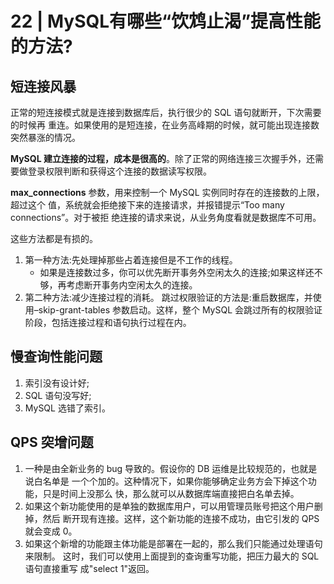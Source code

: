 # 22 | MySQL有哪些“饮鸩止渴”提高性能的方法?

## 短连接风暴
正常的短连接模式就是连接到数据库后，执行很少的 SQL 语句就断开，下次需要的时候再 重连。如果使用的是短连接，在业务高峰期的时候，就可能出现连接数突然暴涨的情况。

**MySQL 建立连接的过程，成本是很高的**。除了正常的网络连接三次握手外，还需要做登录权限判断和获得这个连接的数据读写权限。

**max_connections** 参数，用来控制一个 MySQL 实例同时存在的连接数的上限，超过这个 值，系统就会拒绝接下来的连接请求，并报错提示“Too many connections”。对于被拒 绝连接的请求来说，从业务角度看就是数据库不可用。

这些方法都是有损的。
1. 第一种方法:先处理掉那些占着连接但是不工作的线程。
    - 如果是连接数过多，你可以优先断开事务外空闲太久的连接;如果这样还不够，再考虑断开事务内空闲太久的连接。
2. 第二种方法:减少连接过程的消耗。
跳过权限验证的方法是:重启数据库，并使用–skip-grant-tables 参数启动。这样，整个 MySQL 会跳过所有的权限验证阶段，包括连接过程和语句执行过程在内。

## 慢查询性能问题
1. 索引没有设计好;
2. SQL 语句没写好;
3. MySQL 选错了索引。

## QPS 突增问题

1. 一种是由全新业务的 bug 导致的。假设你的 DB 运维是比较规范的，也就是说白名单是 一个个加的。这种情况下，如果你能够确定业务方会下掉这个功能，只是时间上没那么 快，那么就可以从数据库端直接把白名单去掉。
2. 如果这个新功能使用的是单独的数据库用户，可以用管理员账号把这个用户删掉，然后 断开现有连接。这样，这个新功能的连接不成功，由它引发的 QPS 就会变成 0。
3. 如果这个新增的功能跟主体功能是部署在一起的，那么我们只能通过处理语句来限制。 这时，我们可以使用上面提到的查询重写功能，把压力最大的 SQL 语句直接重写 成"select 1"返回。
